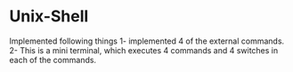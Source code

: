 # Unix-Shell
  Implemented following things
1- implemented 4 of the external commands.
2- This is a mini terminal, which executes 4 commands and 4 switches in each of the commands.
